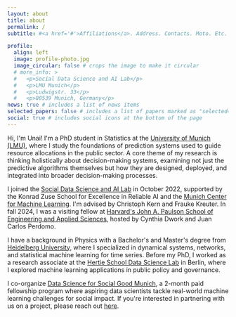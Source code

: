 ```yaml
---
layout: about
title: about
permalink: /
subtitle: #<a href='#'>Affiliations</a>. Address. Contacts. Moto. Etc.

profile:
  align: left
  image: profile-photo.jpg
  image_circular: false # crops the image to make it circular
  # more_info: >
  #   <p>Social Data Science and AI Lab</p>
  #   <p>LMU Munich</p>
  #   <p>Ludwigstr. 33</p>
  #   <p>80539 Munich, Germany</p>
news: true # includes a list of news items
selected_papers: false # includes a list of papers marked as "selected={true}"
social: true # includes social icons at the bottom of the page
---
```


Hi, I'm Unai! I'm a PhD student in Statistics at the [University of Munich (LMU)](https://www.lmu.de/en/), where I study the foundations of prediction systems used to guide resource allocations in the public sector. A core theme of my research is thinking holistically about decision-making systems, examining not just the predictive algorithms themselves but how they are designed, deployed, and integrated into broader decision-making processes.

I joined the [Social Data Science and AI Lab](https://www.stat.lmu.de/soda/en/) in October 2022, supported by the Konrad Zuse School for Excellence in Reliable AI and the [Munich Center for Machine Learning](https://mcml.ai). I'm advised by Christoph Kern and Frauke Kreuter. In fall 2024, I was a visiting fellow at [Harvard's John A. Paulson School of Engineering and Applied Sciences](https://seas.harvard.edu), hosted by Cynthia Dwork and Juan Carlos Perdomo.

I have a background in Physics with a Bachelor's and Master's degree from [Heidelberg University](https://www.uni-heidelberg.de/en), where I specialized in dynamical systems, networks, and statistical machine learning for time series. Before my PhD, I worked as a research associate at the [Hertie School Data Science Lab](https://www.hertie-school.org/en/research/research-centres/hertie-school-data-science-lab) in Berlin, where I explored machine learning applications in public policy and governance.

I co-organize [Data Science for Social Good Munich](https://www.dssgxmunich.org), a 2-month paid fellowship program where aspiring data scientists tackle real-world machine learning challenges for social impact. If you're interested in partnering with us on a project, please reach out [here](https://www.dssgxmunich.org/call-for-partners).

<!-- Put your address / P.O. box / other info right below your picture. You can also disable any of these elements by editing `profile` property of the YAML header of your `_pages/about.md`. Edit `_bibliography/papers.bib` and Jekyll will render your [publications page](/al-folio/publications/) automatically.

Link to your social media connections, too. This theme is set up to use [Font Awesome icons](https://fontawesome.com/) and [Academicons](https://jpswalsh.github.io/academicons/), like the ones below. Add your Facebook, Twitter, LinkedIn, Google Scholar, or just disable all of them. -->
